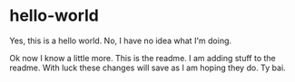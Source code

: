 # hello-world
Yes, this is a hello world. No, I have no idea what I'm doing.

Ok now I know a little more. This is the readme.
I am adding stuff to the readme.
With luck these changes will save as I am hoping they do.
Ty bai.
